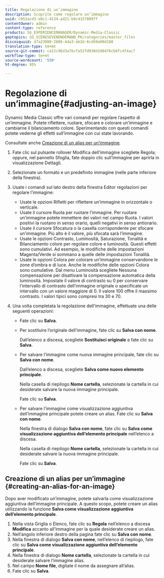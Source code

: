 ```yaml
---
title: Regolazione di un’immagine
description: Scoprite come regolare un’immagine
uuid: c052acd3-e8c1-4134-ad21-b9c41578097f
contentOwner: admin
content-type: reference
products: SG_EXPERIENCEMANAGER/Dynamic-Media-Classic
geptopics: SG_SCENESEVENONDEMAND_PK/categories/master_files
discoiquuid: 47a23980-2886-4da3-ab2d-6cd50e00d188
translation-type: tm+mt
source-git-commit: ca12c96d3a76cfa52fd930d190476cb6fc4f4ac7
workflow-type: tm+mt
source-wordcount: '550'
ht-degree: 95%

---
```



# Regolazione di un’immagine{#adjusting-an-image}

Dynamic Media Classic offre vari comandi per regolare l’aspetto di un’immagine. Potete riflettere, ruotare, sfocare e colorare un’immagine e cambiarne il bilanciamento colore. Sperimentando con questi comandi potete vederne gli effetti sull’immagine con cui state lavorando.

Consultate anche [Creazione di un alias per un’immagine](adjusting-image.md#creating_an_alias_for_an_image).

1. Fate clic sul pulsante rollover Modifica dell’immagine scegliete Regola; oppure, nel pannello Sfoglia, fate doppio clic sull’immagine per aprirla in visualizzazione Dettagli.
1. Selezionate un formato e un predefinito immagine (nelle parte inferiore della finestra).
1. Usate i comandi sul lato destro della finestra Editor regolazioni per regolare l’immagine:

   * Usate le opzioni Rifletti per riflettere un’immagine in orizzontale o verticale.
   * Usate il cursore Ruota per ruotare l’immagine. Per ruotare un’immagine potete immettere dei valori nel campo Ruota. I valori positivi la ruotano in senso orario, quelli negativi in senso antiorario.
   * Usate il cursore Sfocatura o la casella corrispondente per sfocare un’immagine. Più alto è il valore, più sfocata sarà l’immagine.
   * Usate le opzioni Contrasto, Luminosità, Saturazione, Tonalità e Bilanciamento colore per regolare colore e luminosità. Questi effetti sono cumulativi. Ad esempio, le modifiche delle impostazioni Magenta/Verde si sommano a quelle delle impostazioni Tonalità.
   * Usate le opzioni Colora per colorare un’immagine conservandone le zone d’ombra e di luce. Anche le modifiche delle opzioni Colora sono cumulative. Dal menu Luminosità scegliete Nessuna compensazione per disattivare la compensazione automatica della luminosità. Impostate il valore di contrasto su 0 per conservare l’intervallo di contrasto dell’immagine originale o specificate un intervallo con un valore maggiore di 0. Il valore 100 offre il massimo contrasto. I valori tipici sono compresi tra 30 e 70.

1. Una volta completata la regolazione dell’immagine, effettuate una delle seguenti operazioni:

   * Fate clic su **Salva**.
   * Per sostituire l’originale dell’immagine, fate clic su **Salva con nome**.

      Dall’elenco a discesa, scegliete **Sostituisci originale** e fate clic su **Salva**.

   * Per salvare l’immagine come nuova immagine principale, fate clic su **Salva con nome**.

      Dall’elenco a discesa, scegliete **Salva come nuovo elemento principale**.

      Nella casella di riepilogo **Nome cartella**, selezionate la cartella in cui desiderate salvare la nuova immagine principale.

      Fate clic su **Salva**.

   * Per salvare l’immagine come visualizzazione aggiuntiva dell’immagine principale potete creare un alias. Fate clic su **Salva con nome**.

      Nella finestra di dialogo **Salva con nome**, fate clic su **Salva come visualizzazione aggiuntiva dell’elemento principale** nell’elenco a discesa.

      Nella casella di riepilogo **Nome cartella**, selezionate la cartella in cui desiderate salvare la nuova immagine principale.

      Fate clic su **Salva**.

## Creazione di un alias per un’immagine  {#creating-an-alias-for-an-image}

Dopo aver modificato un’immagine, potete salvarla come visualizzazione aggiuntiva dell’immagine principale. A questo scopo, potete creare un alias utilizzando la funzione **Salva come visualizzazione aggiuntiva dell’elemento principale**.

1. Nella vista Griglia o Elenco, fate clic su **Regola** nell’elenco a discesa **Modifica** accanto all’immagine per la quale desiderate creare un alias.
1. Nell’angolo inferiore destro della pagina fate clic su **Salva con nome**.
1. Nella finestra di dialogo **Salva con nome**, nell’elenco di riepilogo, fate clic su **Salva come visualizzazione aggiuntiva dell’elemento principale**.
1. Nella finestra di dialogo **Nome cartella**, selezionate la cartella in cui desiderate salvare l’immagine alias.
1. Nel campo **Nome file**, digitate il nome da assegnare all’alias.
1. Fate clic su **Salva**.

